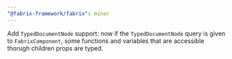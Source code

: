 ```yaml
---
"@fabrix-framework/fabrix": minor
---
```


Add `TypedDocumentNode` support: now if the `TypedDocumentNode` query is given to `FabrixComponent`, some functions and variables that are accessible thorugh children props are typed.
